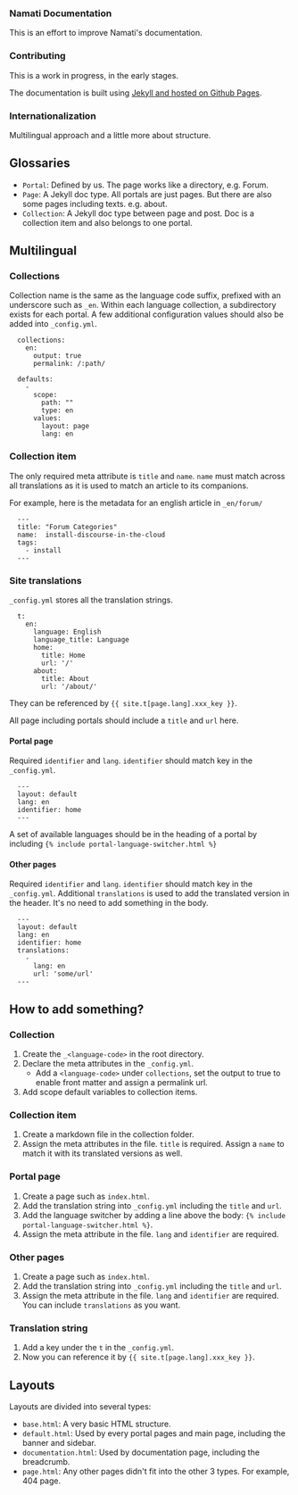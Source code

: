 ### Namati Documentation

This is an effort to improve Namati's documentation.

### Contributing

This is a work in progress, in the early stages.

The documentation is built using [Jekyll and hosted on Github Pages](https://help.github.com/articles/using-jekyll-with-pages/).

### Internationalization

Multilingual approach and a little more about structure.

## Glossaries

* `Portal`: Defined by us. The page works like a directory, e.g. Forum.
* `Page`: A Jekyll doc type. All portals are just pages. But there are also some pages including texts. e.g. about.
* `Collection`: A Jekyll doc type between page and post. Doc is a collection item and also belongs to one portal.

## Multilingual

### Collections

Collection name is the same as the language code suffix, prefixed with an underscore such as `_en`. Within each language collection, a subdirectory exists for each portal. A few additional configuration values should also be added into `_config.yml`.

      collections:
        en:
          output: true
          permalink: /:path/

      defaults:
        -
          scope:
            path: ""
            type: en
          values:
            layout: page
            lang: en

### Collection item

The only required meta attribute is `title` and `name`. `name` must match across all translations as it is used to match an article to its companions.

For example, here is the metadata for an english article in `_en/forum/`

      ---
      title: "Forum Categories"
      name:  install-discourse-in-the-cloud
      tags:
        - install
      ---

### Site translations

`_config.yml` stores all the translation strings.

      t:
        en:
          language: English
          language_title: Language
          home:
            title: Home
            url: '/'
          about:
            title: About
            url: '/about/'

They can be referenced by `{{ site.t[page.lang].xxx_key }}`.

All page including portals should include a `title` and `url` here.

#### Portal page

Required `identifier` and `lang`. `identifier` should match key in the `_config.yml`.

      ---
      layout: default
      lang: en
      identifier: home
      ---

A set of available languages should be in the heading of a portal by including `{% include portal-language-switcher.html %}`

#### Other pages

Required `identifier` and `lang`. `identifier` should match key in the `_config.yml`. Additional `translations` is used to add the translated version in the header. It's no need to add something in the body.

      ---
      layout: default
      lang: en
      identifier: home
      translations:
        -
          lang: en
          url: 'some/url'
      ---

## How to add something?

### Collection

1.  Create the `_<language-code>` in the root directory.
2.  Declare the meta attributes in the `_config.yml`.
    * Add a `<language-code>` under `collections`, set the output to true to enable front matter and assign a permalink url.
3.  Add scope default variables to collection items.

### Collection item

1.  Create a markdown file in the collection folder.
2.  Assign the meta attributes in the file. `title` is required. Assign a `name` to match it with its translated versions as well.

### Portal page

1.  Create a page such as `index.html`.
2.  Add the translation string into `_config.yml` including the `title` and `url`.
3.  Add the language switcher by adding a line above the body: `{% include portal-language-switcher.html %}`.
4.  Assign the meta attribute in the file. `lang` and `identifier` are required.

### Other pages

1.  Create a page such as `index.html`.
2.  Add the translation string into `_config.yml` including the `title` and `url`.
3.  Assign the meta attribute in the file. `lang` and `identifier` are required. You can include `translations` as you want.

### Translation string

1.  Add a key under the `t` in the `_config.yml`.
2.  Now you can reference it by `{{ site.t[page.lang].xxx_key }}`.

## Layouts

Layouts are divided into several types:

* `base.html`: A very basic HTML structure.
* `default.html`: Used by every portal pages and main page, including the banner and sidebar.
* `documentation.html`: Used by documentation page, including the breadcrumb.
* `page.html`: Any other pages didn't fit into the other 3 types. For example, 404 page.
